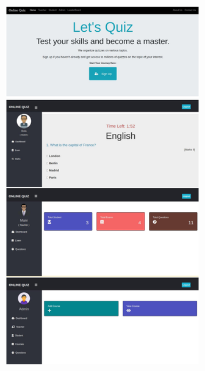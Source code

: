 ![image alt](https://github.com/Hariprasath-003/Projects/blob/0a59c8019370788e027ffbd82dc40fbdd2368833/oq0.jpg)
![image alt](https://github.com/Hariprasath-003/Projects/blob/0a59c8019370788e027ffbd82dc40fbdd2368833/oq1.jpg)
![image alt](https://github.com/Hariprasath-003/Projects/blob/0a59c8019370788e027ffbd82dc40fbdd2368833/oq2.jpg)
![image alt](https://github.com/Hariprasath-003/Projects/blob/0a59c8019370788e027ffbd82dc40fbdd2368833/oq3.jpg)
